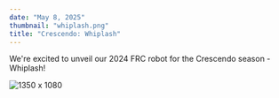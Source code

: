 ```yaml
---
date: "May 8, 2025"
thumbnail: "whiplash.png"
title: "Crescendo: Whiplash"
---
```


We're excited to unveil our 2024 FRC robot for the Crescendo season - Whiplash!

![1350 x 1080](whiplash.png)
